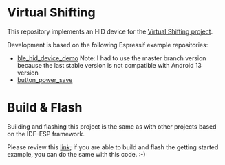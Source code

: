 # Virtual Shifting 

This repository implements an HID device for the [Virtual Shifting project](https://www.hackster.io/jmlopezdona/virtual-shifting-for-everyone-43a90a).

Development is based on the following Espressif example repositories:
- [ble_hid_device_demo](https://github.com/espressif/esp-idf/tree/master/examples/bluetooth/bluedroid/ble/ble_hid_device_demo) Note: I had to use the master branch version because the last stable version is not compatible with Android 13 version
- [button_power_save](https://github.com/espressif/esp-iot-solution/tree/master/examples/get-started/button_power_save)

# Build & Flash

Building and flashing this project is the same as with other projects based on the IDF-ESP framework.

Please review this [link](https://docs.espressif.com/projects/esp-idf/en/latest/esp32/get-started); if you are able to build and flash the getting started example, you can do the same with this code. :-)
